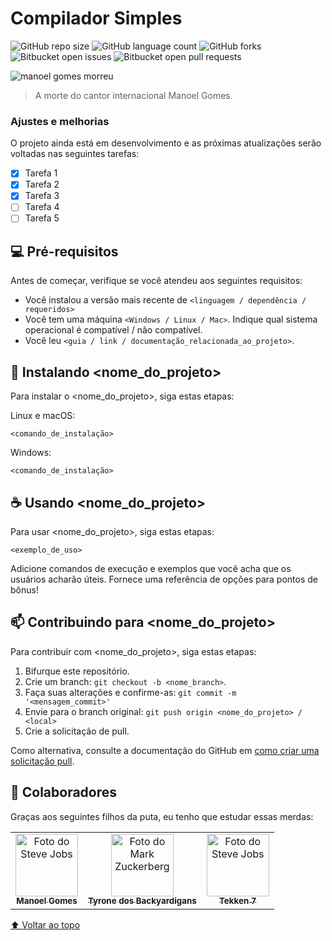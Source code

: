 # Compilador Simples

<!---Esses são exemplos. Veja https://shields.io para outras pessoas ou para personalizar este conjunto de escudos. Você pode querer incluir dependências, status do projeto e informações de licença aqui--->

![GitHub repo size](https://img.shields.io/github/repo-size/iuricode/README-template?style=for-the-badge)
![GitHub language count](https://img.shields.io/github/languages/count/iuricode/README-template?style=for-the-badge)
![GitHub forks](https://img.shields.io/github/forks/iuricode/README-template?style=for-the-badge)
![Bitbucket open issues](https://img.shields.io/bitbucket/issues/iuricode/README-template?style=for-the-badge)
![Bitbucket open pull requests](https://img.shields.io/bitbucket/pr-raw/iuricode/README-template?style=for-the-badge)

<img src="https://i.ytimg.com/vi/Hq7vVtWJGBU/maxresdefault.jpg" alt="manoel gomes morreu">

> A morte do cantor internacional Manoel Gomes.

### Ajustes e melhorias

O projeto ainda está em desenvolvimento e as próximas atualizações serão voltadas nas seguintes tarefas:

- [x] Tarefa 1
- [x] Tarefa 2
- [x] Tarefa 3
- [ ] Tarefa 4
- [ ] Tarefa 5

## 💻 Pré-requisitos

Antes de começar, verifique se você atendeu aos seguintes requisitos:
<!---Estes são apenas requisitos de exemplo. Adicionar, duplicar ou remover conforme necessário--->
* Você instalou a versão mais recente de `<linguagem / dependência / requeridos>`
* Você tem uma máquina `<Windows / Linux / Mac>`. Indique qual sistema operacional é compatível / não compatível.
* Você leu `<guia / link / documentação_relacionada_ao_projeto>`.

## 🚀 Instalando <nome_do_projeto>

Para instalar o <nome_do_projeto>, siga estas etapas:

Linux e macOS:
```
<comando_de_instalação>
```

Windows:
```
<comando_de_instalação>
```

## ☕ Usando <nome_do_projeto>

Para usar <nome_do_projeto>, siga estas etapas:

```
<exemplo_de_uso>
```

Adicione comandos de execução e exemplos que você acha que os usuários acharão úteis. Fornece uma referência de opções para pontos de bônus!

## 📫 Contribuindo para <nome_do_projeto>
<!---Se o seu README for longo ou se você tiver algum processo ou etapas específicas que deseja que os contribuidores sigam, considere a criação de um arquivo CONTRIBUTING.md separado--->
Para contribuir com <nome_do_projeto>, siga estas etapas:

1. Bifurque este repositório.
2. Crie um branch: `git checkout -b <nome_branch>`.
3. Faça suas alterações e confirme-as: `git commit -m '<mensagem_commit>'`
4. Envie para o branch original: `git push origin <nome_do_projeto> / <local>`
5. Crie a solicitação de pull.

Como alternativa, consulte a documentação do GitHub em [como criar uma solicitação pull](https://help.github.com/en/github/collaborating-with-issues-and-pull-requests/creating-a-pull-request).

## 🤝 Colaboradores

Graças aos seguintes filhos da puta, eu tenho que estudar essas merdas:

<table>
  <tr>
    <td align="center">
      <a href="#">
        <img src="https://yt3.googleusercontent.com/ytc/AMLnZu_y_cp7lzmb7b3fYsdFDncu0OdEqh_YJh7J0k-g=s900-c-k-c0x00ffffff-no-rj" width="100px;" height="100px;" alt="Foto do Steve Jobs"/><br>
        <sub>
          <b>Manoel Gomes</b>
        </sub>
      </a>
    </td>
    <td align="center">
      <a href="#">
        <img src="https://static.wikia.nocookie.net/backyardigans/images/7/70/Agente_de_Entrega_Tyrone.png/revision/latest?cb=20211102012706&path-prefix=pt-br" width="100px;" height="100px;" alt="Foto do Mark Zuckerberg"/><br>
        <sub>
          <b>Tyrone dos Backyardigans</b>
        </sub>
      </a>
    </td>
    <td align="center">
      <a href="#">
        <img src="https://projectn.com.br/wp-content/uploads/2022/08/Kazuya6-1600x1016.jpeg" width="100px;" height="100px;" alt="Foto do Steve Jobs"/><br>
        <sub>
          <b>Tekken 7</b>
        </sub>
      </a>
    </td>
  </tr>
</table>

[⬆ Voltar ao topo](#nome-do-projeto)<br>
